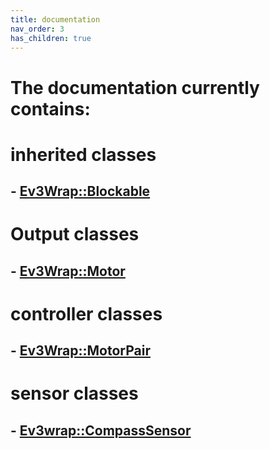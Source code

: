 ```yaml
---
title: documentation
nav_order: 3
has_children: true
---
```


# The documentation currently contains:

# inherited classes
## - [Ev3Wrap::Blockable](documentation/BlockableDocumentation.md)

# Output classes
## - [Ev3Wrap::Motor](documentation/motorDocumentation.md)

# controller classes
## - [Ev3Wrap::MotorPair](documentation/MotorPairDocumentation.md)

# sensor classes
## - [Ev3wrap::CompassSensor](documentation/compassSensorDocumentation.md)